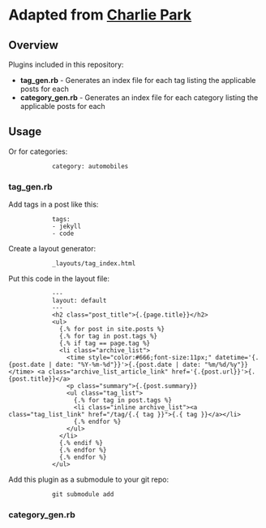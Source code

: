 Adapted from [Charlie Park](http://charliepark.org/tags-in-jekyll/)
=======================

Overview
--------

Plugins included in this repository:

* **tag\_gen.rb** - Generates an index file for each tag listing the applicable posts for each
* **category\_gen.rb** - Generates an index file for each category listing the applicable posts for each

Usage
-----
Or for categories:

                category: automobiles



### tag\_gen.rb

Add tags in a post like this:

                tags:
                - jekyll
                - code

Create a layout generator:

                _layouts/tag_index.html

Put this code in the layout file:

                ---
                layout: default
                ---
                <h2 class="post_title">{.{page.title}}</h2>
                <ul>
                  {.% for post in site.posts %}
                  {.% for tag in post.tags %}
                  {.% if tag == page.tag %}
                  <li class="archive_list">
                    <time style="color:#666;font-size:11px;" datetime='{.{post.date | date: "%Y-%m-%d"}}'>{.{post.date | date: "%m/%d/%y"}}</time> <a class="archive_list_article_link" href='{.{post.url}}'>{.{post.title}}</a>
                    <p class="summary">{.{post.summary}}
                    <ul class="tag_list">
                      {.% for tag in post.tags %}
                      <li class="inline archive_list"><a class="tag_list_link" href="/tag/{.{ tag }}">{.{ tag }}</a></li>
                      {.% endfor %}
                    </ul>
                  </li>
                  {.% endif %}
                  {.% endfor %}
                  {.% endfor %}
                </ul>

Add this plugin as a submodule to your git repo:

                git submodule add 

### category\_gen.rb

